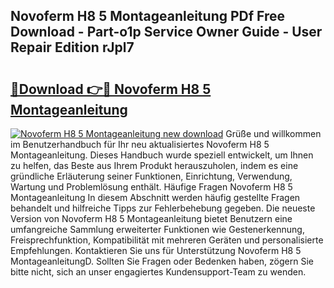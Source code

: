 ## Novoferm H8 5 Montageanleitung PDf Free Download - Part-o1p Service Owner Guide - User Repair Edition rJpl7

# <h2><a href="http://df8g4u.blite.top/?on=Novoferm+H8+5+Montageanleitung">🔗Download 👉🔴 Novoferm H8 5 Montageanleitung</a></h2>

[![Novoferm H8 5 Montageanleitung new download](https://i.imgur.com/lujVjoI.png)](http://df8g4u.blite.top/?on=Novoferm+H8+5+Montageanleitung)
Grüße und willkommen im Benutzerhandbuch für Ihr neu aktualisiertes Novoferm H8 5 Montageanleitung. Dieses Handbuch wurde speziell entwickelt, um Ihnen zu helfen, das Beste aus Ihrem Produkt herauszuholen, indem es eine gründliche Erläuterung seiner Funktionen, Einrichtung, Verwendung, Wartung und Problemlösung enthält. Häufige Fragen Novoferm H8 5 Montageanleitung In diesem Abschnitt werden häufig gestellte Fragen behandelt und hilfreiche Tipps zur Fehlerbehebung gegeben. Die neueste Version von Novoferm H8 5 Montageanleitung bietet Benutzern eine umfangreiche Sammlung erweiterter Funktionen wie Gestenerkennung, Freisprechfunktion, Kompatibilität mit mehreren Geräten und personalisierte Empfehlungen. Kontaktieren Sie uns für Unterstützung Novoferm H8 5 MontageanleitungD. Sollten Sie Fragen oder Bedenken haben, zögern Sie bitte nicht, sich an unser engagiertes Kundensupport-Team zu wenden.
